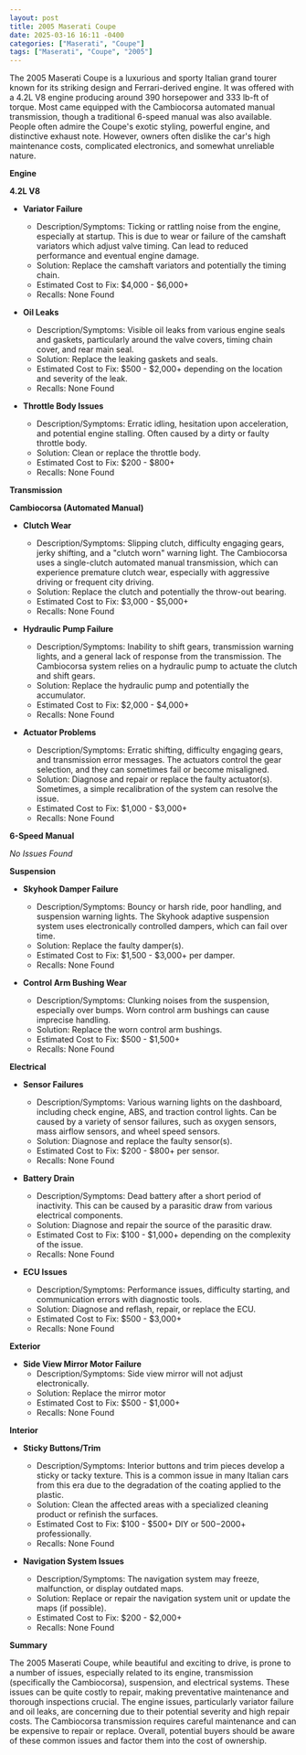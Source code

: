 ```yaml
---
layout: post
title: 2005 Maserati Coupe
date: 2025-03-16 16:11 -0400
categories: ["Maserati", "Coupe"]
tags: ["Maserati", "Coupe", "2005"]
---
```

The 2005 Maserati Coupe is a luxurious and sporty Italian grand tourer known for its striking design and Ferrari-derived engine. It was offered with a 4.2L V8 engine producing around 390 horsepower and 333 lb-ft of torque. Most came equipped with the Cambiocorsa automated manual transmission, though a traditional 6-speed manual was also available. People often admire the Coupe's exotic styling, powerful engine, and distinctive exhaust note. However, owners often dislike the car's high maintenance costs, complicated electronics, and somewhat unreliable nature.

**Engine**

**4.2L V8**

*   **Variator Failure**
    *   Description/Symptoms: Ticking or rattling noise from the engine, especially at startup. This is due to wear or failure of the camshaft variators which adjust valve timing. Can lead to reduced performance and eventual engine damage.
    *   Solution: Replace the camshaft variators and potentially the timing chain.
    *   Estimated Cost to Fix: $4,000 - $6,000+
    *   Recalls: None Found

*   **Oil Leaks**
    *   Description/Symptoms: Visible oil leaks from various engine seals and gaskets, particularly around the valve covers, timing chain cover, and rear main seal.
    *   Solution: Replace the leaking gaskets and seals.
    *   Estimated Cost to Fix: $500 - $2,000+ depending on the location and severity of the leak.
    *   Recalls: None Found

*   **Throttle Body Issues**
    *   Description/Symptoms: Erratic idling, hesitation upon acceleration, and potential engine stalling. Often caused by a dirty or faulty throttle body.
    *   Solution: Clean or replace the throttle body.
    *   Estimated Cost to Fix: $200 - $800+
    *   Recalls: None Found

**Transmission**

**Cambiocorsa (Automated Manual)**

*   **Clutch Wear**
    *   Description/Symptoms: Slipping clutch, difficulty engaging gears, jerky shifting, and a "clutch worn" warning light. The Cambiocorsa uses a single-clutch automated manual transmission, which can experience premature clutch wear, especially with aggressive driving or frequent city driving.
    *   Solution: Replace the clutch and potentially the throw-out bearing.
    *   Estimated Cost to Fix: $3,000 - $5,000+
    *   Recalls: None Found

*   **Hydraulic Pump Failure**
    *   Description/Symptoms: Inability to shift gears, transmission warning lights, and a general lack of response from the transmission. The Cambiocorsa system relies on a hydraulic pump to actuate the clutch and shift gears.
    *   Solution: Replace the hydraulic pump and potentially the accumulator.
    *   Estimated Cost to Fix: $2,000 - $4,000+
    *   Recalls: None Found

*   **Actuator Problems**
    *   Description/Symptoms: Erratic shifting, difficulty engaging gears, and transmission error messages. The actuators control the gear selection, and they can sometimes fail or become misaligned.
    *   Solution: Diagnose and repair or replace the faulty actuator(s). Sometimes, a simple recalibration of the system can resolve the issue.
    *   Estimated Cost to Fix: $1,000 - $3,000+
    *   Recalls: None Found

**6-Speed Manual**

*No Issues Found*

**Suspension**

*   **Skyhook Damper Failure**
    *   Description/Symptoms: Bouncy or harsh ride, poor handling, and suspension warning lights. The Skyhook adaptive suspension system uses electronically controlled dampers, which can fail over time.
    *   Solution: Replace the faulty damper(s).
    *   Estimated Cost to Fix: $1,500 - $3,000+ per damper.
    *   Recalls: None Found

*   **Control Arm Bushing Wear**
    *   Description/Symptoms: Clunking noises from the suspension, especially over bumps. Worn control arm bushings can cause imprecise handling.
    *   Solution: Replace the worn control arm bushings.
    *   Estimated Cost to Fix: $500 - $1,500+
    *   Recalls: None Found

**Electrical**

*   **Sensor Failures**
    *   Description/Symptoms: Various warning lights on the dashboard, including check engine, ABS, and traction control lights. Can be caused by a variety of sensor failures, such as oxygen sensors, mass airflow sensors, and wheel speed sensors.
    *   Solution: Diagnose and replace the faulty sensor(s).
    *   Estimated Cost to Fix: $200 - $800+ per sensor.
    *   Recalls: None Found

*   **Battery Drain**
    *   Description/Symptoms: Dead battery after a short period of inactivity. This can be caused by a parasitic draw from various electrical components.
    *   Solution: Diagnose and repair the source of the parasitic draw.
    *   Estimated Cost to Fix: $100 - $1,000+ depending on the complexity of the issue.
    *   Recalls: None Found

*   **ECU Issues**
    *   Description/Symptoms: Performance issues, difficulty starting, and communication errors with diagnostic tools.
    *   Solution: Diagnose and reflash, repair, or replace the ECU.
    *   Estimated Cost to Fix: $500 - $3,000+
    *   Recalls: None Found

**Exterior**

*   **Side View Mirror Motor Failure**
    *   Description/Symptoms: Side view mirror will not adjust electronically.
    *   Solution: Replace the mirror motor
    *   Estimated Cost to Fix: $500 - $1,000+
    *   Recalls: None Found

**Interior**

*   **Sticky Buttons/Trim**
    *   Description/Symptoms: Interior buttons and trim pieces develop a sticky or tacky texture. This is a common issue in many Italian cars from this era due to the degradation of the coating applied to the plastic.
    *   Solution: Clean the affected areas with a specialized cleaning product or refinish the surfaces.
    *   Estimated Cost to Fix: $100 - $500+ DIY or $500-$2000+ professionally.
    *   Recalls: None Found

*   **Navigation System Issues**
    *   Description/Symptoms: The navigation system may freeze, malfunction, or display outdated maps.
    *   Solution: Replace or repair the navigation system unit or update the maps (if possible).
    *   Estimated Cost to Fix: $200 - $2,000+
    *   Recalls: None Found

**Summary**

The 2005 Maserati Coupe, while beautiful and exciting to drive, is prone to a number of issues, especially related to its engine, transmission (specifically the Cambiocorsa), suspension, and electrical systems. These issues can be quite costly to repair, making preventative maintenance and thorough inspections crucial. The engine issues, particularly variator failure and oil leaks, are concerning due to their potential severity and high repair costs. The Cambiocorsa transmission requires careful maintenance and can be expensive to repair or replace. Overall, potential buyers should be aware of these common issues and factor them into the cost of ownership.


